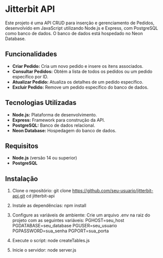 # Jitterbit API

Este projeto é uma API CRUD para inserção e gerenciamento de Pedidos, desenvolvido em JavaScript utilizando Node.js e Express, com PostgreSQL como banco de dados. O banco de dados está hospedado no Neon Database.

## Funcionalidades

- **Criar Pedido:** Cria um novo pedido e insere os itens associados.
- **Consultar Pedidos:** Obtém a lista de todos os pedidos ou um pedido específico por ID.
- **Atualizar Pedido:** Atualiza os detalhes de um pedido específico.
- **Excluir Pedido:** Remove um pedido específico do banco de dados.

## Tecnologias Utilizadas

- **Node.js:** Plataforma de desenvolvimento.
- **Express:** Framework para construção da API.
- **PostgreSQL:** Banco de dados relacional.
- **Neon Database:** Hospedagem do banco de dados.

## Requisitos

- **Node.js** (versão 14 ou superior)
- **PostgreSQL**

## Instalação

1. Clone o repositório:
   git clone https://github.com/seu-usuario/jitterbit-api.git
   cd jitterbit-api

2. Instale as dependências:
   npm install

3. Configure as variáveis de ambiente:
   Crie um arquivo .env na raiz do projeto com as seguintes variáveis:
   PGHOST=seu_host
   PGDATABASE=seu_database
   PGUSER=seu_usuario
   PGPASSWORD=sua_senha
   PGPORT=sua_porta

4. Execute o script:
   node createTables.js

5. Inicie o servidor:
   node server.js
